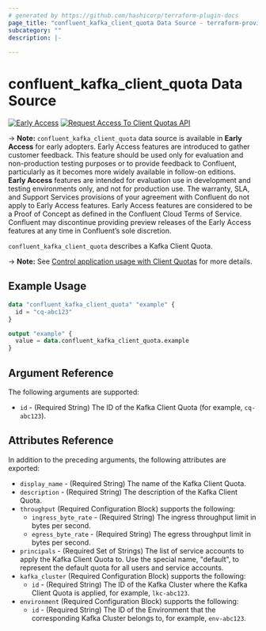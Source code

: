 ```yaml
---
# generated by https://github.com/hashicorp/terraform-plugin-docs
page_title: "confluent_kafka_client_quota Data Source - terraform-provider-confluent"
subcategory: ""
description: |-
  
---
```


# confluent_kafka_client_quota Data Source

[![Early Access](https://img.shields.io/badge/Lifecycle%20Stage-Early%20Access-%2345c6e8)](https://docs.confluent.io/cloud/current/api.html#section/Versioning/API-Lifecycle-Policy) [![Request Access To Client Quotas API](https://img.shields.io/badge/-Request%20Access%20To%20Clients%20Quotas-%23bc8540)](mailto:cloud-client-quotas-ea@confluent.io?subject=Request%20to%20join%20Kafka%20Quotas%20Management%20API%20Early%20Access&amp;body=I%E2%80%99d%20like%20to%20join%20the%20Confluent%20Cloud%20API%20Early%20Access%20for%20kafka-quotas/v1%20to%20provide%20early%20feedback%21%20My%20Cloud%20Organization%20ID%20is%20%3Cretrieve%20from%20https%3A//confluent.cloud/settings/billing/payment%3E.)

-> **Note:** `confluent_kafka_client_quota` data source is available in **Early Access** for early adopters. Early Access features are introduced to gather customer feedback. This feature should be used only for evaluation and non-production testing purposes or to provide feedback to Confluent, particularly as it becomes more widely available in follow-on editions.  
**Early Access** features are intended for evaluation use in development and testing environments only, and not for production use. The warranty, SLA, and Support Services provisions of your agreement with Confluent do not apply to Early Access features. Early Access features are considered to be a Proof of Concept as defined in the Confluent Cloud Terms of Service. Confluent may discontinue providing preview releases of the Early Access features at any time in Confluent’s sole discretion.

`confluent_kafka_client_quota` describes a Kafka Client Quota.

-> **Note:** See [Control application usage with Client Quotas](https://docs.confluent.io/cloud/current/clusters/client-quotas.html#control-application-usage-with-client-quotas) for more details.

## Example Usage

```terraform
data "confluent_kafka_client_quota" "example" {
  id = "cq-abc123"
}

output "example" {
  value = data.confluent_kafka_client_quota.example
}
```

<!-- schema generated by tfplugindocs -->
## Argument Reference

The following arguments are supported:

- `id` - (Required String) The ID of the Kafka Client Quota (for example, `cq-abc123`).

## Attributes Reference

In addition to the preceding arguments, the following attributes are exported:

- `display_name` - (Required String) The name of the Kafka Client Quota.
- `description` - (Required String) The description of the Kafka Client Quota.
- `throughput` (Required Configuration Block) supports the following:
  - `ingress_byte_rate` - (Required String) The ingress throughput limit in bytes per second.
  - `egress_byte_rate` - (Required String) The egress throughput limit in bytes per second.
- `principals` - (Required Set of Strings) The list of service accounts to apply the Kafka Client Quota to. Use the special name, "default", to represent the default quota for all users and service accounts.
- `kafka_cluster` (Required Configuration Block) supports the following:
  - `id` - (Required String) The ID of the Kafka Cluster where the Kafka Client Quota is applied, for example, `lkc-abc123`.
- `environment` (Required Configuration Block) supports the following:
  - `id` - (Required String) The ID of the Environment that the corresponding Kafka Cluster belongs to, for example, `env-abc123`.
